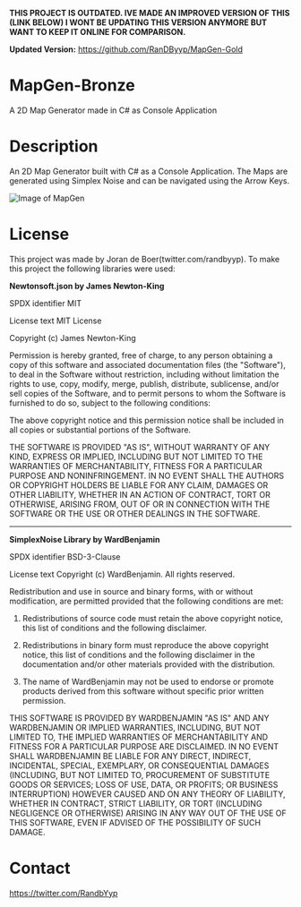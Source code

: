 **THIS PROJECT IS OUTDATED. IVE MADE AN IMPROVED VERSION OF THIS (LINK BELOW) I WONT BE UPDATING THIS VERSION ANYMORE BUT WANT TO KEEP IT ONLINE FOR COMPARISON.**

**Updated Version:**
https://github.com/RanDByyp/MapGen-Gold

# MapGen-Bronze
A 2D Map Generator made in C# as Console Application

# Description

An 2D Map Generator built with C# as a Console Application. The Maps are generated using Simplex Noise and can be navigated using the Arrow Keys.

![Image of MapGen](https://github.com/RanDByyp/MapGen-Bronze/blob/master/mapgen.PNG)

# License
This project was made by Joran de Boer(twitter.com/randbyyp).
To make this project the following libraries were used:

**Newtonsoft.json by James Newton-King**

SPDX identifier
MIT

License text
 MIT License

Copyright (c) James Newton-King

Permission is hereby granted, free of charge, to any person obtaining a copy of this software and associated documentation files (the "Software"), to deal in the Software without restriction, including without limitation the rights to use, copy, modify, merge, publish, distribute, sublicense, and/or sell copies of the Software, and to permit persons to whom the Software is furnished to do so, subject to the following conditions:

The above copyright notice and this permission notice shall be included in all copies or substantial portions of the Software.

THE SOFTWARE IS PROVIDED "AS IS", WITHOUT WARRANTY OF ANY KIND, EXPRESS OR IMPLIED, INCLUDING BUT NOT LIMITED TO THE WARRANTIES OF MERCHANTABILITY, FITNESS FOR A PARTICULAR PURPOSE AND NONINFRINGEMENT. IN NO EVENT SHALL THE AUTHORS OR COPYRIGHT HOLDERS BE LIABLE FOR ANY CLAIM, DAMAGES OR OTHER LIABILITY, WHETHER IN AN ACTION OF CONTRACT, TORT OR OTHERWISE, ARISING FROM, OUT OF OR IN CONNECTION WITH THE SOFTWARE OR THE USE OR OTHER DEALINGS IN THE SOFTWARE.


-------------------------------------------------------------------------
**SimplexNoise Library by WardBenjamin**

SPDX identifier
BSD-3-Clause

License text
Copyright (c) WardBenjamin. All rights reserved.

Redistribution and use in source and binary forms, with or without modification, are permitted provided that the following conditions are met:

   1. Redistributions of source code must retain the above copyright notice, this list of conditions and the following disclaimer.

   2. Redistributions in binary form must reproduce the above copyright notice, this list of conditions and the following disclaimer in the documentation and/or other materials provided with the distribution.

   3. The name of WardBenjamin may not be used to endorse or promote products derived from this software 	without specific prior written permission.

THIS SOFTWARE IS PROVIDED BY WARDBENJAMIN "AS IS" AND ANY WARDBENJAMIN OR IMPLIED WARRANTIES, INCLUDING, BUT NOT LIMITED TO, THE IMPLIED WARRANTIES OF MERCHANTABILITY AND FITNESS FOR A PARTICULAR PURPOSE ARE DISCLAIMED. IN NO EVENT SHALL WARDBENJAMIN BE LIABLE FOR ANY DIRECT, INDIRECT, INCIDENTAL, SPECIAL, EXEMPLARY, OR CONSEQUENTIAL DAMAGES (INCLUDING, BUT NOT LIMITED TO, PROCUREMENT OF SUBSTITUTE GOODS OR SERVICES; LOSS OF USE, DATA, OR PROFITS; OR BUSINESS INTERRUPTION) HOWEVER CAUSED AND ON ANY THEORY OF LIABILITY, WHETHER IN CONTRACT, STRICT LIABILITY, OR TORT (INCLUDING NEGLIGENCE OR OTHERWISE) ARISING IN ANY WAY OUT OF THE USE OF THIS SOFTWARE, EVEN IF ADVISED OF THE POSSIBILITY OF SUCH DAMAGE.

# Contact

https://twitter.com/RandbYyp
